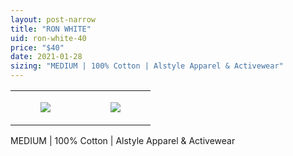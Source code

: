 ```yaml
---
layout: post-narrow
title: "RON WHITE"
uid: ron-white-40
price: "$40"
date: 2021-01-28
sizing: "MEDIUM | 100% Cotton | Alstyle Apparel & Activewear"
---
```




<table style="width:100%;"><tr><td style="vertical-align:top;">
      <figure class="tmblr-full" data-orig-height="2048" data-orig-width="1365" data-orig-src="https://concertshirts.netlify.app/shirts/0356/0356-01.jpg"><img src="https://64.media.tumblr.com/4c90d40f0851e1601dad5af0e8cb0db4/6a6c5d297f30ea96-6b/s540x810/c6b5c54f6d05886bb40a4ef1fa26cbc1fe96c8c4.jpg" data-orig-height="2048" data-orig-width="1365" data-orig-src="https://concertshirts.netlify.app/shirts/0356/0356-01.jpg"/></figure></td>
    <td style="vertical-align:top;">
      <figure class="tmblr-full" data-orig-height="2048" data-orig-width="1365" data-orig-src="https://concertshirts.netlify.app/shirts/0356/0356-02.jpg"><img src="https://64.media.tumblr.com/2230a02a18953f0699568f5b41e63210/6a6c5d297f30ea96-6a/s540x810/da9708e04e1281606793ee27e2565419c0aeea81.jpg" data-orig-height="2048" data-orig-width="1365" data-orig-src="https://concertshirts.netlify.app/shirts/0356/0356-02.jpg"/></figure></td>
  </tr></table><p>
  MEDIUM | 100% Cotton | Alstyle Apparel &amp; Activewear
</p>

